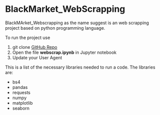 # BlackMarket_WebScrapping

BlackMArket_Webscrapping as the name suggest is an web scrapping project based on python programming language.

To run the project use
1. git clone [GitHub Repo](https://github.com/Pandey0809/BlackMarket_WebScrapping-.git)
2. Open the file **webscrap.ipynb** in Jupyter notebook 
3. Update your User Agent 


This is a list of the necessary libraries needed to run a code. The libraries are:
* bs4
* pandas
* requests
* numpy
* matplotlib
* seaborn

